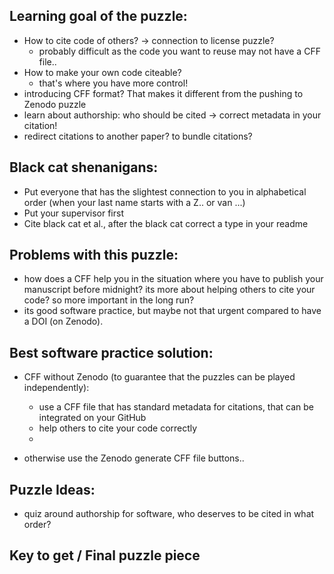 ## Learning goal of the puzzle:
- How to cite code of others? -> connection to license puzzle?
    - probably difficult as the code you want to reuse may not have a CFF file..
- How to make your own code citeable?
    - that's where you have more control!
- introducing CFF format? That makes it different from the pushing to Zenodo puzzle
- learn about authorship: who should be cited -> correct metadata in your citation!
- redirect citations to another paper? to bundle citations?

## Black cat shenanigans:
- Put everyone that has the slightest connection to you in alphabetical order (when your last name starts with a Z.. or van ...)
- Put your supervisor first
- Cite black cat et al., after the black cat correct a type in your readme

## Problems with this puzzle:
- how does a CFF help you in the situation where you have to publish your manuscript before midnight? its more about helping others to cite your code? so more important in the long run?
- its good software practice, but maybe not that urgent compared to have a DOI (on Zenodo).


## Best software practice solution:
- CFF without Zenodo (to guarantee that the puzzles can be played independently):
    - use a CFF file that has standard metadata for citations, that can be integrated on your GitHub
    - help others to cite your code correctly
    - 

- otherwise use the Zenodo generate CFF file buttons..

## Puzzle Ideas:
- quiz around authorship for software, who deserves to be cited in what order?

## Key to get / Final puzzle piece